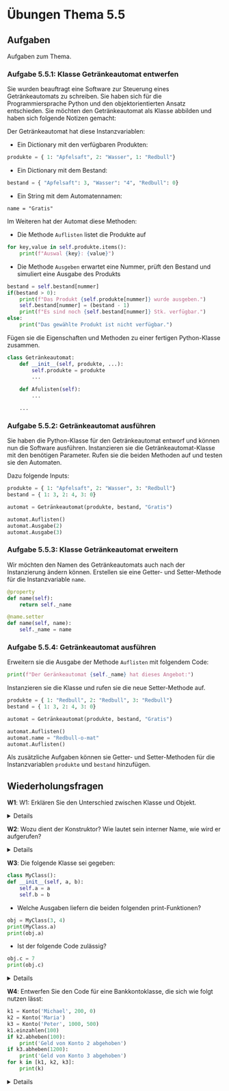 # Übungen Thema 5.5

## Aufgaben

Aufgaben zum Thema.

### Aufgabe 5.5.1: Klasse Getränkeautomat entwerfen

Sie wurden beauftragt eine Software zur Steuerung eines Getränkeautomats zu schreiben. Sie haben sich für die Programmiersprache Python und den objektorientierten Ansatz entschieden. Sie möchten den Getränkeautomat als Klasse abbilden und haben sich folgende Notizen gemacht:

Der Getränkeautomat hat diese Instanzvariablen:

- Ein Dictionary mit den verfügbaren Produkten:

```py
produkte = { 1: "Apfelsaft", 2: "Wasser", 1: "Redbull"}
```

- Ein Dictionary mit dem Bestand:  

```py
bestand = { "Apfelsaft": 3, "Wasser": "4", "Redbull": 0}
```

- Ein String mit dem Automatennamen:

```
name = "Gratis"
```

Im Weiteren hat der Automat diese Methoden:

- Die Methode `Auflisten` listet die Produkte auf

```py
for key,value in self.produkte.items():
	print(f"Auswal {key}: {value}")
```

- Die Methode `Ausgeben` erwartet eine Nummer, prüft den Bestand und simuliert eine Ausgabe des Produkts

```py
bestand = self.bestand[nummer]
if(bestand > 0):
	print(f"Das Produkt {self.produkte[nummer]} wurde ausgeben.")
	self.bestand[nummer] = (bestand - 1)
	print(f"Es sind noch {self.bestand[nummer]} Stk. verfügbar.")
else:
	print("Das gewählte Produkt ist nicht verfügbar.")
```

Fügen sie die Eigenschaften und Methoden zu einer fertigen Python-Klasse zusammen.

```py
class Getränkeautomat:
    def __init__(self, produkte, ...):
		self.produkte = produkte
        ...
        
    def Afulisten(self):
		...

	...
```

### Aufgabe 5.5.2: Getränkeautomat ausführen

Sie haben die Python-Klasse für den Getränkeautomat entworf und können nun die Software ausführen. Instanzieren sie die Getränkeautomat-Klasse mit den benötigen Parameter. Rufen sie die beiden Methoden auf und testen sie den Automaten.

Dazu folgende Inputs:

```py
produkte = { 1: "Apfelsaft", 2: "Wasser", 3: "Redbull"}
bestand = { 1: 3, 2: 4, 3: 0}

automat = Getränkeautomat(produkte, bestand, "Gratis")

automat.Auflisten()
automat.Ausgabe(2)
automat.Ausgabe(3)
```

### Aufgabe 5.5.3: Klasse Getränkeautomat erweitern

Wir möchten den Namen des Getränkeautomats auch nach der Instanzierung ändern können. Erstellen sie eine Getter- und Setter-Methode für die Instanzvariable `name`.

```py
@property
def name(self):
	return self._name
```

```py
@name.setter
def name(self, name):
	self._name = name
```

### Aufgabe 5.5.4: Getränkeautomat ausführen

Erweitern sie die Ausgabe der Methode `Auflisten` mit folgendem Code:

```py
print(f"Der Geränkeautomat {self._name} hat dieses Angebot:")
```

Instanzieren sie die Klasse und rufen sie die neue Setter-Methode auf.

```py
produkte = { 1: "Redbull", 2: "Redbull", 3: "Redbull"}
bestand = { 1: 3, 2: 4, 3: 0}

automat = Getränkeautomat(produkte, bestand, "Gratis")

automat.Auflisten()
automat.name = "Redbull-o-mat"
automat.Auflisten()
```

Als zusätzliche Aufgaben können sie Getter- und Setter-Methoden für die Instanzvariablen `produkte` und `bestand` hinzufügen.

## Wiederholungsfragen

**W1**: W1: Erklären Sie den Unterschied zwischen Klasse und Objekt.

<details>
Grundsätzlich gibt der Code einer Klasse vor, welche Funktionen die Klasse erfüllt, das heißt, welche Variablen und Methoden es gibt. Wenn Sie so wollen, ist die Klasse ein Bauplan.

Objekte werden von der Klasse abgeleitet. Wenn Sie also eine Auto-Klasse programmiert haben, können Sie im laufenden Programm daraus unzählige Auto-Objekte erzeugen. Anstelle von Objekten sind auch die Begriffe Instanz oder Exemplar üblich.

Python ist insofern ein Sonderfall, als auch die Klasse an sich als Objekt gilt.
</details>

**W2**: Wozu dient der Konstruktor? Wie lautet sein interner Name, wie wird er aufgerufen?

<details>
Die Aufgabe des Konstruktors besteht darin, die Daten (Instanzvariablen) eines neuen Objekts zu initialisieren. Oft werden im Konstruktor auch die übergebenen Parameter daraufhin überprüft, ob es sich um sinnvolle Daten handelt. Ist das nicht der Fall, kann ein Fehler ausgelöst werden.

Innerhalb der Klasse wird der Konstruktor als spezielle Methode mit dem Namen __init__ implementiert. Der erste Parameter lautet immer self und gibt Zugriff auf die neue Objektinstanz.

Zum Aufruf des Konstruktors kommt es, wenn Sie ein Objekt erzeugen, also var = MyClass(parameter) aufrufen.
</details>

**W3**: Die folgende Klasse sei gegeben:

```py
class MyClass():
def __init__(self, a, b):
    self.a = a
    self.b = b
```

* Welche Ausgaben liefern die beiden folgenden print-Funktionen?

```py
obj = MyClass(3, 4)
print(MyClass.a)
print(obj.a)
```

-  Ist der folgende Code zulässig?

```py
obj.c = 7
print(obj.c)
```

<details>
MyClass.a ist nicht zulässig. a ist eine Instanzvariable, der Zugriff kann nur über ein Objekt erfolgen.
<pre>
# Beispieldatei instancevar.py
obj = MyClass(3, 4)
print(MyClass.a)  # Fehler, MyClass hat kein Attribut 'a'
print(obj.a)      # Ausgabe 3
</pre>
Im Gegensatz zu den meisten anderen Programmiersprachen sind Objekte zur Laufzeit um zusätzliche Attribute (also Variablen und Methoden) erweiterbar. Daher funktioniert dieser Code ohne Probleme:
<pre>
obj.c = 7
print(obj.c)       # Ausgabe 7
</pre>
</details>

**W4**: Entwerfen Sie den Code für eine Bankkontoklasse, die sich wie folgt nutzen lässt:

```py
k1 = Konto('Michael', 200, 0)
k2 = Konto('Maria')
k3 = Konto('Peter', 1000, 500)
k1.einzahlen(100)
if k2.abheben(100):
	print('Geld von Konto 2 abgehoben')
if k3.abheben(1200):
	print('Geld von Konto 3 abgehoben')
for k in [k1, k2, k3]: 
	print(k)
```

<details>
Die Klasse für ein Bankkonto kann z. B. so aussehen:
<pre>
# Beispieldatei konto.py
class Konto():  
    # Konstruktor
    def __init__(self, name, startguthaben=0, rahmen=0):
        # private Instanzvariablen
        self.__name = name
        self.__guthaben = startguthaben
        self.__rahmen = rahmen

    # Instanzmethoden
    def einzahlen(self, betrag):
        if betrag<=0:
            raise ValueError('Ungültige Parameter!')
        self.__guthaben += betrag    

    def abheben(self, betrag):
        if betrag<=0:
            raise ValueError('Ungültige Parameter!')
        if betrag > self.__guthaben + self.__rahmen:
            print('Zu wenig Geld auf dem Konto.')  
            return False
        else:
            self.__guthaben -= betrag   
            return True

    # Objekt ausgeben
    def __str__(self):
        s = 'Konto von %s:\n  Guthaben: %d\n' + \
            '  Überziehungsrahmen: %d\n'
        return s % (self.__name, self.__guthaben, 
                    self.__rahmen)   
</pre>
</details>